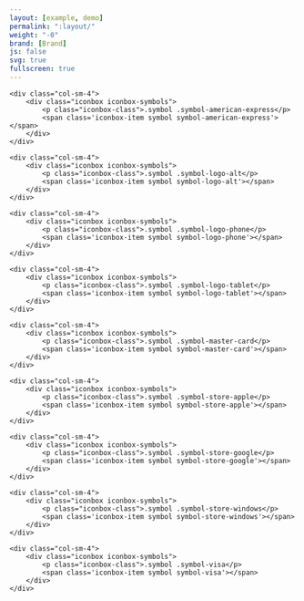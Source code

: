 ```yaml
---
layout: [example, demo]
permalink: ":layout/"
weight: "-0"
brand: [Brand]
js: false
svg: true
fullscreen: true
---
```


<div class="row">

	<div class="col-sm-4">
		<div class="iconbox iconbox-symbols">
			<p class="iconbox-class">.symbol .symbol-american-express</p>
			<span class='iconbox-item symbol symbol-american-express'></span>
		</div>
	</div>

	<div class="col-sm-4">
		<div class="iconbox iconbox-symbols">
			<p class="iconbox-class">.symbol .symbol-logo-alt</p>
			<span class='iconbox-item symbol symbol-logo-alt'></span>
		</div>
	</div>

	<div class="col-sm-4">
		<div class="iconbox iconbox-symbols">
			<p class="iconbox-class">.symbol .symbol-logo-phone</p>
			<span class='iconbox-item symbol symbol-logo-phone'></span>
		</div>
	</div>

	<div class="col-sm-4">
		<div class="iconbox iconbox-symbols">
			<p class="iconbox-class">.symbol .symbol-logo-tablet</p>
			<span class='iconbox-item symbol symbol-logo-tablet'></span>
		</div>
	</div>

	<div class="col-sm-4">
		<div class="iconbox iconbox-symbols">
			<p class="iconbox-class">.symbol .symbol-master-card</p>
			<span class='iconbox-item symbol symbol-master-card'></span>
		</div>
	</div>

	<div class="col-sm-4">
		<div class="iconbox iconbox-symbols">
			<p class="iconbox-class">.symbol .symbol-store-apple</p>
			<span class='iconbox-item symbol symbol-store-apple'></span>
		</div>
	</div>

	<div class="col-sm-4">
		<div class="iconbox iconbox-symbols">
			<p class="iconbox-class">.symbol .symbol-store-google</p>
			<span class='iconbox-item symbol symbol-store-google'></span>
		</div>
	</div>

	<div class="col-sm-4">
		<div class="iconbox iconbox-symbols">
			<p class="iconbox-class">.symbol .symbol-store-windows</p>
			<span class='iconbox-item symbol symbol-store-windows'></span>
		</div>
	</div>

	<div class="col-sm-4">
		<div class="iconbox iconbox-symbols">
			<p class="iconbox-class">.symbol .symbol-visa</p>
			<span class='iconbox-item symbol symbol-visa'></span>
		</div>
	</div>

</div>
